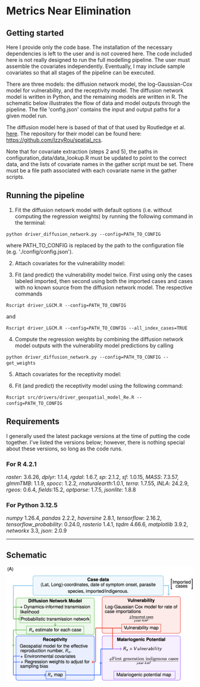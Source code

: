 # Metrics Near Elimination


## Getting started
Here I provide only the code base. The installation of the necessary dependencies is left to the user and is not covered here. The code included here is not really designed to run the full modelling pipeline. The user must assemble the covariates independently. Eventually, I may include sample covariates so that all stages of the pipeline can be executed.

There are three models: the diffusion network model, the log-Gaussian-Cox model for vulnerability, and the receptivity model. The diffusion network model is written in Python, and the remaining models are written in R. The schematic below illustrates the flow of data and model outputs through the pipeline. The file 'config.json' contains the input and output paths for a given model run. 

The diffusion model here is based of that of that used by Routledge et al. [here](https://www.nature.com/articles/s41598-021-93238-0). The repository for their model can be found here: https://github.com/IzzyRou/spatial_rcs.

Note that for covariate extraction (steps 2 and 5), the paths in configuration_data/data_lookup.R must be updated to point to the correct data, and the lists of covariate names in the gather script must be set. There must be a file path associated with each covariate name in the gather scripts.

## Running the pipeline

1. Fit the diffusion netowrk model with default options (i.e. without computing the regression weights) by running the following command in the terminal:
``` 
python driver_diffusion_network.py --config=PATH_TO_CONFIG
```
where PATH_TO_CONFIG is replaced by the path to the configuration file (e.g. './config/config.json').

2. Attach covariates for the vulnerability model:
<!-- ```  -->
<!-- Rscript driver_gather_vulnerability_covariates.R --config=PATH_TO_CONFIG -->
<!-- ``` -->

3. Fit (and predict) the vulnerability model twice. First using only the cases labeled imported, then second using both the imported cases and cases with no known source from the diffusion network model. The respective commands 
``` 
Rscript driver_LGCM.R --config=PATH_TO_CONFIG
```
and 
``` 
Rscript driver_LGCM.R --config=PATH_TO_CONFIG --all_index_cases=TRUE
```
4. Compute the regression weights by combining the diffusion network model outputs with the vulnerability model predictions by calling
```
python driver_diffusion_network.py --config=PATH_TO_CONFIG --get_weights
```

5. Attach covariates for the receptivity model:
<!-- ``` -->
<!-- Rscript src/drivers/driver_gather_receptivity_covariates.R --config=PATH_TO_CONFIG -->
<!-- ``` -->

6. Fit (and predict) the receptivity model using the following command:
```
Rscript src/drivers/driver_geospatial_model_Re.R --config=PATH_TO_CONFIG
```


## Requirements
I generally used the latest package versions at the time of putting the code together. I've listed the versions below; however, there is nothing special about these versions, so long as the code runs. 
### For R 4.2.1
*raster*: 3.6.26,
*dplyr*: 1.1.4,
*rgdal*: 1.6.7,
*sp*: 2.1.2,
*sf*: 1.0.15,
*MASS*: 7.3.57,
*glmmTMB*: 1.1.9,
*spocc*: 1.2.2,
*rnaturalearth*:1.0.1, 
*terra*:  1.7.55,
*INLA*: 24.2.9,
*rgeos*: 0.6.4,
*fields*:15.2,
*optparse*: 1.7.5,
*jsonlite*: 1.8.8



### For Python 3.12.5
*numpy* 1.26.4,
*pandas* 2.2.2,
*haversine* 2.8.1,
*tensorflow*: 2.16.2, 
*tensorflow_probability*: 0.24.0,
*rasterio* 1.4.1,
*tqdm*  4.66.6,
*matplotlib* 3.9.2,
*networkx* 3.3,
*json*: 2.0.9


***
## Schematic

![Algorithm schematic](docs/images/Algorithm_schematic.png) 




